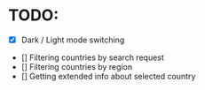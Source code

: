 # TODO:
- [x] Dark / Light mode switching
- [] Filtering countries by search request
- [] Filtering countries by region
- [] Getting extended info about selected country